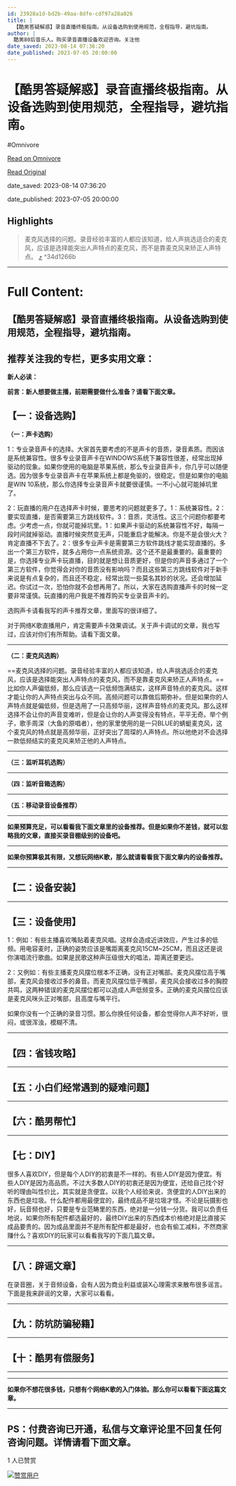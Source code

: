 ```yaml
---
id: 23928a1d-bd2b-49aa-8dfe-cdf97a28a026
title: |
  【酷男答疑解惑】录音直播终极指南。从设备选购到使用规范，全程指导，避坑指南。
author: |
  酷男80后音乐人。购买录音直播设备欢迎咨询。​关注他
date_saved: 2023-08-14 07:36:20
date_published: 2023-07-05 20:00:00
---
```


# 【酷男答疑解惑】录音直播终极指南。从设备选购到使用规范，全程指导，避坑指南。
#Omnivore

[Read on Omnivore](https://omnivore.app/me/-189f3d52a19)

[Read Original](https://zhuanlan.zhihu.com/p/126733472)

date_saved: 2023-08-14 07:36:20

date_published: 2023-07-05 20:00:00

## Highlights

> 麦克风选择的问题。录音经验丰富的人都应该知道，给人声挑选适合的麦克风，应该是选择能突出人声特点的麦克风，而不是靠麦克风来矫正人声特点。 [⤴️](https://omnivore.app/me/-189f3d52a19#34d1266b-aec2-46da-b72c-0ce660965275)  ^34d1266b


--- 

# Full Content: 

## 【酷男答疑解惑】录音直播终极指南。从设备选购到使用规范，全程指导，避坑指南。

## 推荐关注我的专栏，更多实用文章：

**新人必读：**

**前言：新人想要做主播，前期需要做什么准备？请看下面文章。**

## 【一：设备选购】

**（一：声卡选购）**

1：专业录音声卡的选择。大家首先要考虑的不是声卡的音质，录音素质。而因该是系统兼容性。很多专业录音声卡在WINDOWS系统下兼容性很差，经常出现掉驱动的现象。如果你使用的电脑是苹果系统，那么专业录音声卡，你几乎可以随便选。因为很多专业录音声卡在苹果系统上都是免驱的，很稳定。但是如果你的电脑是WIN 10系统，那么你选择专业录音声卡就要很谨慎。一不小心就可能掉坑里了。

2：玩直播的用户在选择声卡时候，要思考的问题就更多了。1：系统兼容性。2：要实现直播，是否需要第三方跳线软件。3：音质，灵活性。这三个问题你都要考虑。少考虑一点，你就可能掉坑里。1：如果声卡驱动的系统兼容性不好，每隔一段时间就掉驱动。直播时候突然变无声，只能重启才能解决。你是不是会很火大？肯定直播不下去了。2：很多专业声卡是需要第三方软件跳线才能实现直播的。多出一个第三方软件，就多占用你一点系统资源。这个还不是最重要的。最重要的是，你选择专业声卡玩直播，目的就是想让音质更好，但是你的声音多通过了一个第三方软件，你觉得会对你的音质没有影响吗？而且这些第三方跳线软件对于新手来说是有点复杂的，而且还不稳定，经常出现一些莫名其妙的状况。还会增加延迟。你试过一次，恐怕你就不会想再用了。所以，大家在选购直播声卡的时候一定要非常谨慎。玩直播的用户我是不推荐购买专业录音声卡的。

选购声卡请看我写的声卡推荐文章，里面写的很详细了。

对于网络K歌直播用户，肯定需要声卡效果调试。关于声卡调试的文章，我也写过，应该对你们有所帮助。请看下面文章。

---

**（二：麦克风选购）**

==麦克风选择的问题。录音经验丰富的人都应该知道，给人声挑选适合的麦克风，应该是选择能突出人声特点的麦克风，而不是靠麦克风来矫正人声特点。==比如你人声偏低频，那么应该选一只低频饱满结实，这样声音特点的麦克风。这样才能让你的人声特点突出与众不同。高频问题可以靠做后期弥补。但是如果你的人声特点就是偏低频，但是选用了一只高频华丽，这样声音特点的麦克风。那么这样选择不会让你的声音变难听，但是会让你的人声变得没有特点，平平无奇。举个例子，歌手周深（大鱼的原唱者），他的家里使用的是一只BLUE的蜻蜓麦克风，这个麦克风的特点就是高频华丽，正好突出了周琛的人声特点。所以他绝对不会选择一款低频结实的麦克风来矫正他的人声特点。

---

**（三：监听耳机选购）**

---

**（四：监听音箱选购）**

---

**（五：移动录音设备推荐）**

---

**如果预算充足，可以看看我下面文章里的设备推荐。但是如果你不差钱，就可以忽略我的文章，直接买录音棚级别的设备吧。**

---

**如果你预算极其有限，又想玩网络K歌，那么就请看看我下面文章内的设备推荐。**

---

## 【二：设备安装】

---

## 【三：设备使用】

1：例如：有些主播喜欢嘴贴着麦克风唱。这样会造成近讲效应，产生过多的低频。用电容麦时，正确的姿势应该是嘴距离麦克风15CM\~25CM，而且这还是说你演唱流行歌曲。如果是民歌这种声压级很大的唱法，距离还要更远。

2：又例如：有些主播麦克风摆位根本不正确，没有正对嘴部。麦克风摆位高于嘴部，麦克风会接收过多的鼻音。而麦克风摆位低于嘴部，麦克风会接收过多的胸腔共鸣，这两种错误的麦克风摆位都可以造成人声低频变多。正确的麦克风摆位应该是麦克风咪头正对嘴部，且高度与嘴平行。

如果你没有一个正确的录音习惯。那么你换任何设备，都会觉得你人声不好听，很闷，或很浑浊，模糊不清。

---

## 【四：省钱攻略】

---

## **【五：小白们经常遇到的疑难问题】**

---

## 【六：酷男帮忙】

---

## 【七：DIY】

很多人喜欢DIY，但是每个人DIY的初衷是不一样的。有些人DIY是因为便宜。有些人DIY是因为高品质。不过大多数人DIY的初衷还是因为便宜，还给自己找个好听的理由叫性价比，其实就是贪便宜。以我个人经验来说，贪便宜的人DIY出来的东西也是垃圾。什么配件都用最便宜的，最终成品不是垃圾才怪。不论是玩摄影也好，玩音频也好，只要是专业范畴里的东西，绝对是一分钱一分货。我可以负责任地说，如果你所有配件都选最好的，最终DIY出来的东西成本价格绝对是比直接买成品要贵的。因为成品里面并不是所有配件都是最好，也会有偷工减料，不然商家赚什么？喜欢DIY的玩家可以看看我写的下面几篇文章。

---

## 【八：辟谣文章】

在录音圈，关于音频设备，会有人因为商业利益或装X心理需求来散布很多谣言。下面是我来辟谣的文章，大家可以看看。

---

## 【九：防坑防骗秘籍】

---

## 【十：酷男有偿服务】

---

---

**如果你不想花很多钱，只想有个网络K歌的入门体验。那么你可以看看下面这篇文章。**

---

## PS：付费咨询已开通，私信与文章评论里不回复任何咨询问题。详情请看下面文章。

1 人已赞赏

[![赞赏用户](https://proxy-prod.omnivore-image-cache.app/0x0,sfQFhBlyRel2jJFMnkps5DMY6tDeRZSoGHi2tCDOzbTU/https://picx.zhimg.com/16be442e4fd4b4ff15edf02b534d9cf8_l.jpg?source=d16d100b)](https://www.zhihu.com/people/li-feng-1-2-19)
